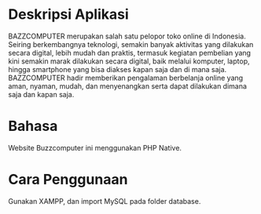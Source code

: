 # Deskripsi Aplikasi
BAZZCOMPUTER merupakan salah satu pelopor toko online di Indonesia. Seiring berkembangnya teknologi, semakin banyak aktivitas yang dilakukan secara digital, lebih mudah dan praktis, termasuk kegiatan pembelian yang kini semakin marak dilakukan secara digital, baik melalui komputer, laptop, hingga smartphone yang bisa diakses kapan saja dan di mana saja. BAZZCOMPUTER hadir memberikan pengalaman berbelanja online yang aman, nyaman, mudah, dan menyenangkan serta dapat dilakukan dimana saja dan kapan saja.

# Bahasa
Website Buzzcomputer ini menggunakan  PHP Native.

# Cara Penggunaan
Gunakan XAMPP, dan import MySQL pada folder database.
